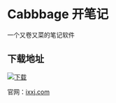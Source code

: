 # Cabbbage 开笔记

一个又卷又菜的笔记软件

## 下载地址

[![下载](https://ixxj.com)](https://ixxj.com/download)

官网：[ixxj.com](https://ixxj.com)
